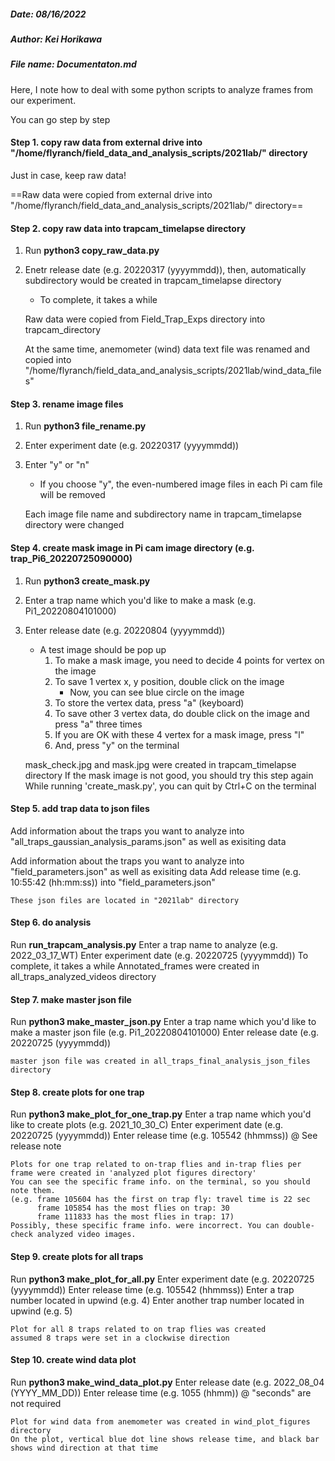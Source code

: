 ##### Date: 08/16/2022
##### Author: Kei Horikawa
##### File name: Documentaton.md

Here, I note how to deal with some python scripts to analyze frames from our experiment. 

You can go step by step

####  Step 1. copy raw data from external drive into "/home/flyranch/field_data_and_analysis_scripts/2021lab/" directory
Just in case, keep raw data!

==Raw data were copied from external drive into "/home/flyranch/field_data_and_analysis_scripts/2021lab/" directory==

#### Step 2. copy raw data into trapcam_timelapse directory
1. Run **python3 copy_raw_data.py**

2. Enetr release date (e.g. 20220317 (yyyymmdd)), then, automatically subdirectory would be created in trapcam_timelapse directory
   * To complete, it takes a while

	Raw data were copied from Field_Trap_Exps directory into trapcam_directory
	
	At the same time, anemometer (wind) data text file was renamed and copied into "/home/flyranch/field_data_and_analysis_scripts/2021lab/wind_data_files"


#### Step 3. rename image files
1. Run **python3 file_rename.py**
2. Enter experiment date (e.g. 20220317 (yyyymmdd))
3. Enter "y" or "n"
   * If you choose "y", the even-numbered image files in each Pi cam file will be removed

	Each image file name and subdirectory name in trapcam_timelapse directory were changed

#### Step 4. create mask image in Pi cam image directory (e.g. trap_Pi6_20220725090000)
1. Run **python3 create_mask.py**
2. Enter a trap name which you'd like to make a mask (e.g. Pi1_20220804101000)
3. Enter release date (e.g. 20220804 (yyyymmdd))

   * A test image should be pop up
      1. To make a mask image, you need to decide 4 points for vertex on the image
      2. To save 1 vertex x, y position, double click on the image
         * Now, you can see blue circle on the image
      3. To store the vertex data, press "a" (keyboard)
      4. To save other 3 vertex data,  do double click on the image and press "a" three times
      5. If you are OK with these 4 vertex for a mask image, press "l"
      6. And, press "y" on the terminal

	mask_check.jpg and mask.jpg were created in trapcam_timelapse directory
	If the mask image is not good, you should try this step again
	While running 'create_mask.py', you can quit by Ctrl+C on the terminal


#### Step 5. add trap data to json files
Add information about the traps you want to analyze into "all_traps_gaussian_analysis_params.json" as well as exisiting data

Add information about the traps you want to analyze into "field_parameters.json" as well as exisiting data
Add release time (e.g. 10:55:42 (hh:mm:ss)) into "field_parameters.json"

	These json files are located in "2021lab" directory

#### Step 6. do analysis 
Run **run_trapcam_analysis.py**
Enter a trap name to analyze (e.g. 2022_03_17_WT)
Enter experiment date (e.g. 20220725 (yyyymmdd))
To complete, it takes a while
	Annotated_frames were created in all_traps_analyzed_videos directory


#### Step 7. make master json file
Run **python3 make_master_json.py**
Enter a trap name which you'd like to make a master json file (e.g. Pi1_20220804101000)
Enter release date (e.g. 20220725 (yyyymmdd))

	master json file was created in all_traps_final_analysis_json_files directory

#### Step 8. create plots for one trap
Run **python3 make_plot_for_one_trap.py**
Enter a trap name which you'd like to create plots (e.g. 2021_10_30_C)
Enter experiment date (e.g. 20220725 (yyyymmdd))
Enter release time (e.g. 105542 (hhmmss)) @ See release note

 	Plots for one trap related to on-trap flies and in-trap flies per frame were created in 'analyzed plot figures directory' 
 	You can see the specific frame info. on the terminal, so you should note them. 
 	(e.g. frame 105604 has the first on trap fly: travel time is 22 sec
	      frame 105854 has the most flies on trap: 30
	      frame 111833 has the most flies in trap: 17)
 	Possibly, these specific frame info. were incorrect. You can double-check analyzed video images.
 
#### Step 9. create plots for all traps
Run **python3 make_plot_for_all.py**
Enter experiment date (e.g. 20220725 (yyyymmdd))
Enter release time (e.g. 105542 (hhmmss))
Enter a trap number located in upwind (e.g. 4) 
Enter another trap number located in upwind (e.g. 5) 

	Plot for all 8 traps related to on trap flies was created
	assumed 8 traps were set in a clockwise direction
 
#### Step 10. create wind data plot
Run **python3 make_wind_data_plot.py**
Enter release date (e.g. 2022_08_04 (YYYY_MM_DD))
Enter release time (e.g. 1055 (hhmm)) @ "seconds" are not required

	Plot for wind data from anemometer was created in wind_plot_figures directory
	On the plot, vertical blue dot line shows release time, and black bar shows wind direction at that time
 
 
 
 
